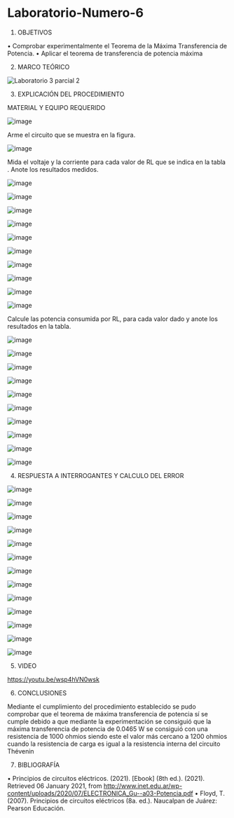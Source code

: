 # Laboratorio-Numero-6

1. OBJETIVOS

•	Comprobar experimentalmente el Teorema de la Máxima Transferencia de Potencia.
•	Aplicar el teorema de transferencia de potencia máxima


2. MARCO TEÓRICO 

![Laboratorio 3 parcial 2](https://user-images.githubusercontent.com/93950169/149451361-b66d67c3-7c70-4d31-8b2a-b8009902f73d.jpg)


3. EXPLICACIÓN DEL PROCEDIMIENTO

MATERIAL Y EQUIPO REQUERIDO

![image](https://user-images.githubusercontent.com/93899720/149409968-1813e31e-6a9a-4d3a-b53d-b840d1d61a4d.png)

Arme el circuito que se muestra en la figura.

![image](https://user-images.githubusercontent.com/93899720/149410065-8e3f06d7-ab08-4e8c-8dd7-6a17fd3d45be.png)

Mida el voltaje y la corriente para cada valor de RL que se indica en la tabla . Anote los resultados medidos.

![image](https://user-images.githubusercontent.com/93899720/149410248-e8d5e596-6354-43f0-98d6-d7ceb0b89921.png)

![image](https://user-images.githubusercontent.com/93899720/149410262-e0f904a8-6329-43cc-8b8c-e4021d6bd15e.png)

![image](https://user-images.githubusercontent.com/93899720/149410281-28f75d29-1956-4aae-aee6-290ff01f17af.png)

![image](https://user-images.githubusercontent.com/93899720/149410296-7f5d5ec6-04a2-4ac0-b67c-2ef121e9ab76.png)

![image](https://user-images.githubusercontent.com/93899720/149410316-ef4f8f27-2cd9-4f59-96c6-fa75c60c2cdf.png)

![image](https://user-images.githubusercontent.com/93899720/149410335-1d5c6b6e-8a32-42b5-9374-e2bd994170f1.png)

![image](https://user-images.githubusercontent.com/93899720/149410352-a82dad6b-31f1-431b-b40e-4ddf562b956c.png)

![image](https://user-images.githubusercontent.com/93899720/149410375-ff5c5496-2224-4189-b9f3-59e67e57c02b.png)

![image](https://user-images.githubusercontent.com/93899720/149410400-4dab6178-8c99-4892-a46b-ddd20105ee65.png)

![image](https://user-images.githubusercontent.com/93899720/149410418-43082448-f7e6-4d38-94f1-a645d309735b.png)

Calcule las potencia consumida por RL, para cada valor dado y anote los resultados en la tabla.

![image](https://user-images.githubusercontent.com/93899720/149417825-2b02ab22-a306-4083-b9b6-d10c47883a04.png)

![image](https://user-images.githubusercontent.com/93899720/149417856-bb2d6fd8-f902-46d7-9043-f7e065eff4ed.png)

![image](https://user-images.githubusercontent.com/93899720/149417890-85c6f75e-654f-46e6-b4cd-8f31d9bce739.png)

![image](https://user-images.githubusercontent.com/93899720/149417912-7cdde32a-f5ac-426c-936a-fcbaf6ecd101.png)

![image](https://user-images.githubusercontent.com/93899720/149417942-687c0ae5-072f-4c1e-a798-e239a7390780.png)

![image](https://user-images.githubusercontent.com/93899720/149417963-be9b10d4-20be-456e-9e34-a44f4405f4d0.png)

![image](https://user-images.githubusercontent.com/93899720/149417982-f12f43ba-b155-46ee-95c2-55c5a044803e.png)

![image](https://user-images.githubusercontent.com/93899720/149418006-0ddde4eb-8967-4174-94b0-9d80718bff97.png)

![image](https://user-images.githubusercontent.com/93899720/149418017-ea4faf0e-7c66-440f-b9d3-17a6c61885a4.png)

![image](https://user-images.githubusercontent.com/93899720/149418034-5affe9d1-c89c-4184-8a61-b51ad415e19e.png)


4. RESPUESTA A INTERROGANTES Y CALCULO DEL ERROR

![image](https://user-images.githubusercontent.com/93899720/149421710-8b48eaad-8c52-4242-bd5a-2662dd6f801e.png)

![image](https://user-images.githubusercontent.com/93899720/149421756-46afad3c-3e06-44da-8ade-babd9f9b4db0.png)

![image](https://user-images.githubusercontent.com/93899720/149421893-b0b0a84b-95e2-4638-85fa-f0357b6a5f35.png)

![image](https://user-images.githubusercontent.com/93899720/149421931-3679f46d-2c65-4916-9c7d-25a3971db2b8.png)

![image](https://user-images.githubusercontent.com/93899720/149421953-fe41621c-2a60-4813-876b-75d7f34582a7.png)

![image](https://user-images.githubusercontent.com/93899720/149421977-291a3020-177f-49e1-b51b-3e0b3c5a98d1.png)

![image](https://user-images.githubusercontent.com/93899720/149422001-9e6cf01d-ee36-4e83-ba9e-deb81398112a.png)

![image](https://user-images.githubusercontent.com/93899720/149422018-c6abf803-ba48-4172-88d2-093c2ab930fe.png)

![image](https://user-images.githubusercontent.com/93899720/149422071-4e94e8ce-4db7-48e0-9d3d-1509e4e8b0b5.png)

![image](https://user-images.githubusercontent.com/93899720/149422092-5d6f0af5-7db8-4058-9607-1d433cb361da.png)

![image](https://user-images.githubusercontent.com/93899720/149422111-fd0d2559-65a2-483e-8e42-271b6a47e196.png)

![image](https://user-images.githubusercontent.com/93899720/149425174-b6e7e823-202f-4fcd-87ba-fac040268c99.png)

![image](https://user-images.githubusercontent.com/93899720/149425196-0ac6002f-a363-4bdc-a07c-35f5738fc8a5.png)

5. VIDEO

https://youtu.be/wsp4hVN0wsk

6. CONCLUSIONES

Mediante el cumplimiento del procedimiento establecido se pudo comprobar que el teorema de máxima transferencia de potencia sí se cumple debido a que mediante la experimentación se consiguió que la máxima transferencia de potencia de 0.0465 W   se  consiguió con una resistencia de 1000 ohmios siendo este el valor más cercano a 1200 ohmios  cuando la resistencia de carga es igual a la resistencia interna del circuito Thévenin

7. BIBLIOGRAFÍA

•	Principios de circuitos eléctricos. (2021). [Ebook] (8th ed.). (2021). Retrieved 06 January 2021, from http://www.inet.edu.ar/wp-content/uploads/2020/07/ELECTRONICA_Gu--a03-Potencia.pdf
•	Floyd, T. (2007). Principios de circuitos eléctricos (8a. ed.). Naucalpan de Juárez: Pearson Educación.
